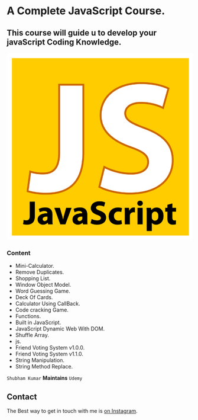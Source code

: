 # A Complete JavaScript Course.

## This course will guide u to develop your javaScript Coding Knowledge.

![JavaScript Image](./js_logo.png)

### Content

- Mini-Calculator.
- Remove Duplicates.
- Shopping List.
- Window Object Model.
- Word Guessing Game.
- Deck Of Cards.
- Calculator Using CallBack.
- Code cracking Game.
- Functions.
- Built in JavaScript.
- JavaScript Dynamic Web With DOM.
- Shuffle Array.
- js.
- Friend Voting System v1.0.0.
- Friend Voting System v1.1.0.
- String Manipulation.
- String Method Replace.

`Shubham Kumar` <b>Maintains</b> `Udemy`

## Contact

The Best way to get in touch with me is [on Instagram](https://www.instagram.com/subham.kumar032/).
